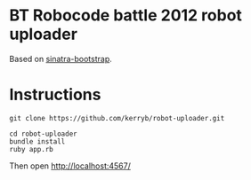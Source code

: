 BT Robocode battle 2012 robot uploader
====

Based on [sinatra-bootstrap](https://github.com/pokle/sinatra-bootstrap).

Instructions
===

    git clone https://github.com/kerryb/robot-uploader.git

    cd robot-uploader
    bundle install
    ruby app.rb

Then open [http://localhost:4567/](http://localhost:4567/)
